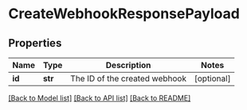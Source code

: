 # CreateWebhookResponsePayload

## Properties
Name | Type | Description | Notes
------------ | ------------- | ------------- | -------------
**id** | **str** | The ID of the created webhook | [optional] 

[[Back to Model list]](../README.md#documentation-for-models) [[Back to API list]](../README.md#documentation-for-api-endpoints) [[Back to README]](../README.md)


